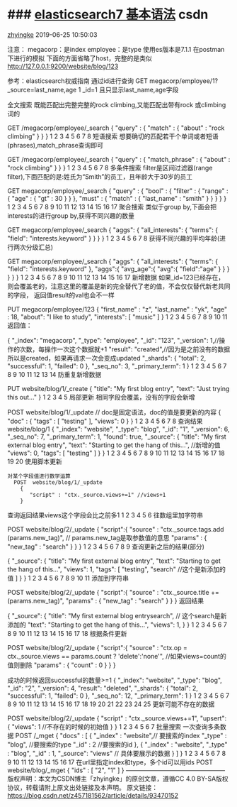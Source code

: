 # ### [elasticsearch7 基本语法](https://blog.csdn.net/z457181562/article/details/93470152) csdn

[zhyingke](https://blog.csdn.net/z457181562) 2019-06-25 10:50:03



注意：
megacorp：是index
employee：是type
使用es版本是7.1.1
在postman下进行的模拟
下面的方面省略了host，完整的是类似 http://127.0.0.1:9200/website/blog/123

参考：elasticsearch权威指南
通过id进行查询
GET megacorp/employee/1?_source=last_name,age
1
_id=1 且只显示last_name,age字段

全文搜索
既能匹配出完整完整的rock climbing,又能匹配出带有rock 或climbing 词的

GET /megacorp/employee/_search
{
    "query" : {
        "match" : {
            "about" : "rock climbing"
        }
    }
}
1
2
3
4
5
6
7
8
短语搜索
想要确切的匹配若干个单词或者短语(phrases),match_phrase查询即可

GET /megacorp/employee/_search
{
    "query" : {
        "match_phrase" : {
            "about" : "rock climbing"
        }
    }
}
1
2
3
4
5
6
7
8
多条件搜索
filter是区间过滤器(range filter),下面匹配的是:姓氏为“Smith”的员工，且年龄大于30岁的员工

GET megacorp/employee/_search
    {
        "query" : {
            "bool" : {
                "filter" : {
                    "range" : {
                        "age" : { "gt" : 30 } 
                    }
                },
                "must" : {
                    "match" : {
                        "last_name" : "smith" 
                    }
                }
            }
        }
    }
1
2
3
4
5
6
7
8
9
10
11
12
13
14
15
16
17
聚合搜索
类似于group by,下面会把interests的进行group by,获得不同兴趣的数量

GET megacorp/employee/_search
{
    "aggs": {
    "all_interests": {
      "terms": { "field": "interests.keyword" }
    }
  }
}
1
2
3
4
5
6
7
8
获得不同兴趣的平均年龄(进行两次分级汇总)

 GET megacorp/employee/_search
   {
  "aggs": {
    "all_interests": {
      "terms": { 
      	"field": "interests.keyword" 
      },
      "aggs":{
      	"avg_age":{
      		"avg":{
      			"field":"age"
      		}
      	}
      }
    }
  }
}
1
2
3
4
5
6
7
8
9
10
11
12
13
14
15
16
17
新增数据
如果_id=123已经存在，则会覆盖老的，注意这里的覆盖是新的完全替代了老的值，不会仅仅替代新老共同的字段，
返回值result的val也会不一样

PUT  megacorp/employee/123
{
    "first_name" :  "z",
    "last_name" :   "yk",
    "age" :         18,
    "about":        "I like to study",
    "interests":  [ "music" ]
}
1
2
3
4
5
6
7
8
9
10
11
返回值：

{
    "_index": "megacorp",
    "_type": "employee",
    "_id": "123",
    "_version": 1,//操作的次数，每操作一次这个数据就+1
    "result": "created",//因为是之前没有的数据所以是created，如果再请求一次会变成updated
    "_shards": {
        "total": 2,
        "successful": 1,
        "failed": 0
    },
    "_seq_no": 3,
    "_primary_term": 1
}
1
2
3
4
5
6
7
8
9
10
11
12
13
14
防重复新增数据

PUT website/blog/1/_create
{
  "title": "My first blog entry",
  "text":  "Just trying this out..."
}
1
2
3
4
5
局部更新
相同字段会覆盖，没有的字段会新增

POST website/blog/1/_update
// doc是固定语法，doc的值是要更新的内容
{
   "doc" : {
      "tags" : [ "testing" ],
      "views": 0
   }
}
1
2
3
4
5
6
7
8
查询结果
website/blog/1
{
    "_index": "website",
    "_type": "blog",
    "_id": "1",
    "_version": 6,
    "_seq_no": 7,
    "_primary_term": 1,
    "found": true,
    "_source": {
        "title": "My first external blog entry",
        "text": "Starting to get the hang of this...",
        //新增的值
        "views": 0,
        "tags": [
            "testing"
        ]
    }
}
1
2
3
4
5
6
7
8
9
10
11
12
13
14
15
16
17
18
19
20
使用脚本更新

    对某个字段值进行数学运算
      POST  website/blog/1/_update
        {
           "script" : "ctx._source.views+=1" //views+1
        }
查询返回结果views这个字段会比之前多1
1
2
3
4
5
6
往数组里加字符串

 POST  website/blog/2/_update
 {
	"script":{
		 "source" : "ctx._source.tags.add (params.new_tag)", // params.new_tag是取参数值的意思
		  "params" : {
		      "new_tag" : "search"
		   }
	}
}
1
2
3
4
5
6
7
8
9
查询更新之后的结果(部分)

{
    "_source": {
        "title": "My first external blog entry",
        "text": "Starting to get the hang of this...",
        "views": 1,
        "tags": [
            "testing",
            "search"  //这个是新添加的值
        ]
    }
}
1
2
3
4
5
6
7
8
9
10
11
添加到字符串

POST website/blog/2/_update
    {
    	"script":{
    		 "source" : "ctx._source.title += (params.new_tag)",
    		  "params" : {
    		      "new_tag" : "search"
    		   }
    	}
    }
返回结果

 {
    "_source": {
        "title": "My first external blog entrysearch", // 这个search是新添加的
        "text": "Starting to get the hang of this...",
        "views": 1,
    }
}
1
2
3
4
5
6
7
8
9
10
11
12
13
14
15
16
17
18
根据条件更新

 POST website/blog/2/_update
     {
        	"script":{
        		 "source" : "ctx.op = ctx._source.views == params.count ? 'delete':'none'", //如果views=count的值则删除
        		  "params" : {
        		      "count" : 0
        		   }
        	}
        }
    
成功的时候返回successful的数量>=1
{
    "_index": "website",
    "_type": "blog",
    "_id": "2",
    "_version": 4,
    "result": "deleted",
    "_shards": {
        "total": 2,
        "successful": 1,
        "failed": 0
    },
    "_seq_no": 12,
    "_primary_term": 1
}
1
2
3
4
5
6
7
8
9
10
11
12
13
14
15
16
17
18
19
20
21
22
23
24
25
更新可能不存在的数据

POST website/blog/2/_update
{
   "script" : "ctx._source.views+=1",
   "upsert": {
       "views": 1  //不存在的时候的初始值
   }
}
1
2
3
4
5
6
7
批量搜索
一次查询多条数据
POST  /_mget
{
   "docs" : [
      {
         "_index" : "website",// 要搜索的index
         "_type" :  "blog", //要搜索的type
         "_id" :    2 //要搜索的id
      },
      {
         "_index" : "website",
         "_type" :  "blog",
         "_id" :    1,
         "_source": "views" // 具体要展示的数据
      }
   ]
}
1
2
3
4
5
6
7
8
9
10
11
12
13
14
15
16
17
在url里指定index和type，多个id可以用ids
POST  website/blog/_mget
{
   "ids" : [ "2", "1" ]
}
————————————————
版权声明：本文为CSDN博主「zhyingke」的原创文章，遵循CC 4.0 BY-SA版权协议，转载请附上原文出处链接及本声明。
原文链接：https://blog.csdn.net/z457181562/article/details/93470152

